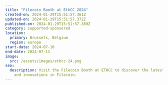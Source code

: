```yaml
---
title: "Filecoin Booth at EthCC 2024"
created-on: 2024-01-29T15:51:57.361Z
updated-on: 2024-01-29T15:51:57.372Z
published-on: 2024-01-29T15:51:57.389Z
category: supported-sponsored
location:
  primary: Brussels, Belgium
  region: europe
start-date: 2024-07-10
end-date: 2024-07-11
image:
  src: /assets/images/ethcc-24.png
seo:
  description: Visit the Filecoin Booth at ETHCC to discover the latest updates
    and innovations in Filecoin.
---
```

